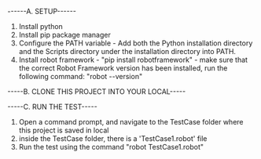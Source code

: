 ------A. SETUP------
1. Install python
2. Install pip package manager
3. Configure the PATH variable
       - Add both the Python installation directory and the Scripts directory under the installation directory into PATH.
5. Install robot framework
       - "pip install robotframework"
       - make sure that the correct Robot Framework version has been installed, run the following command: "robot --version"


-----B. CLONE THIS PROJECT INTO YOUR LOCAL-----


-----C. RUN THE TEST-----
1. Open a command prompt, and navigate to the TestCase folder where this project is saved in local
2. inside the TestCase folder, there is a 'TestCase1.robot' file
3. Run the test using the command
          "robot   TestCase1.robot"
